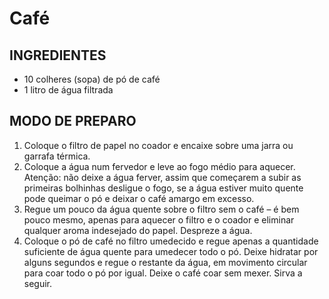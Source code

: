 # Café
## INGREDIENTES
 - 10 colheres (sopa) de pó de café
 - 1 litro de água filtrada

## MODO DE PREPARO
1. Coloque o filtro de papel no coador e encaixe sobre uma jarra ou garrafa térmica.
2. Coloque a água num fervedor e leve ao fogo médio para aquecer. Atenção: não deixe a água ferver, assim que começarem a subir as primeiras bolhinhas desligue o fogo, se a água estiver muito quente pode queimar o pó e deixar o café amargo em excesso.
3. Regue um pouco da água quente sobre o filtro sem o café – é bem pouco mesmo, apenas para aquecer o filtro e o coador e eliminar qualquer aroma indesejado do papel. Despreze a água.
4. Coloque o pó de café no filtro umedecido e regue apenas a quantidade suficiente de água quente para umedecer todo o pó. Deixe hidratar por alguns segundos e regue o restante da água, em movimento circular para coar todo o pó por igual. Deixe o café coar sem mexer. Sirva a seguir.
